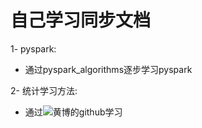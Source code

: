 # 自己学习同步文档
1- pyspark:  
- 通过pyspark_algorithms逐步学习pyspark  

2- 统计学习方法:  
- 通过![黄博的github](https://github.com/fengdu78/lihang-code)学习

